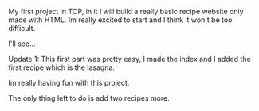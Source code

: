 My first project in TOP, in it I will build a really basic recipe website only made with HTML.
Im really excited to start and I think it won't be  too difficult. 

I'll see...

Update 1:
This first part was pretty easy, I made the index and I added the first recipe which is the lasagna.

Im really having fun with this project. 

The only thing left to do is add two recipes more.